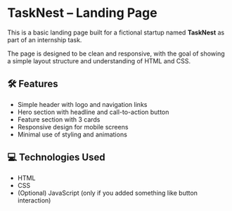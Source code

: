 # TaskNest – Landing Page

This is a basic landing page built for a fictional startup named **TaskNest** as part of an internship task.

The page is designed to be clean and responsive, with the goal of showing a simple layout structure and understanding of HTML and CSS.

## 🛠️ Features

- Simple header with logo and navigation links
- Hero section with headline and call-to-action button
- Feature section with 3 cards
- Responsive design for mobile screens
- Minimal use of styling and animations

## 💻 Technologies Used

- HTML
- CSS
- (Optional) JavaScript (only if you added something like button interaction)

